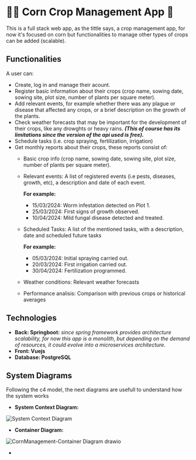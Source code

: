# 👨‍🌾 Corn Crop Management App 🌽
This is a full stack web app, as the tittle says, a crop management app, for now it's focused on corn but functionalities to manage other types of crops can be added (scalable).

<h2>Functionalities</h2>
A user can:

- Create, log in and manage their acount.
- Register basic information about their crops (crop name, sowing date, sowing site, plot size, number of plants per square meter).
- Add relevant events, for example whether there was any plague or disease that affected any crops, or a brief description on the growth of the plants.
- Check weather forecasts that may be important for the development of their crops, like any drowghts or heavy rains. <b><i>(This of course has its limitations since the version of the api used is free).</i></b>
- Schedule tasks (i.e. crop spraying, fertilization, irrigation)
- Get monthly reports about their crops, these reports consist of:
  - Basic crop info (crop name, sowing date, sowing site, plot size, number of plants per square meter).
  - Relevant events: A list of registered events (i.e pests, diseases, growth, etc), a description and date of each event.

    <b>For example:</b>

    - 15/03/2024: Worm infestation detected on Plot 1.
    - 25/03/2024: First signs of growth observed.
    - 10/04/2024: Mild fungal disease detected and treated.
    
  - Scheduled Tasks: A list of the mentioned tasks, with a description, date and scheduled future tasks

    <b>For example:</b>

    - 05/03/2024: Initial spraying carried out.
    - 20/03/2024: First irrigation carried out.
    - 30/04/2024: Fertilization programmed.
  - Weather conditions: Relevant weather forecasts
  - Performance analisis: Comparison with previous crops or historical averages
<h2>Technologies</h2>

- <b>Back: Springboot:</b> <i>since spring framework provides architecture scalability, for now this app is a monolith, but depending on the demand of resources, it could evolve into a microservices architecture.</i> 
- <b>Front: Vuejs </b>
- <b>Database: PostgreSQL</b>

<h2>System Diagrams</h2>

Following the c4 model, the next diagrams are usefull to understand how the system works

- <b>System Context Diagram:</b>

![System Context Diagram](https://github.com/user-attachments/assets/0575923e-3b8e-4a5e-8588-825c33232efb)

- <b>Container Diagram:</b>

![CornManagement-Container Diagram drawio](https://github.com/user-attachments/assets/49adb377-b246-49ae-bb85-691b6e7af8ba)



- 


